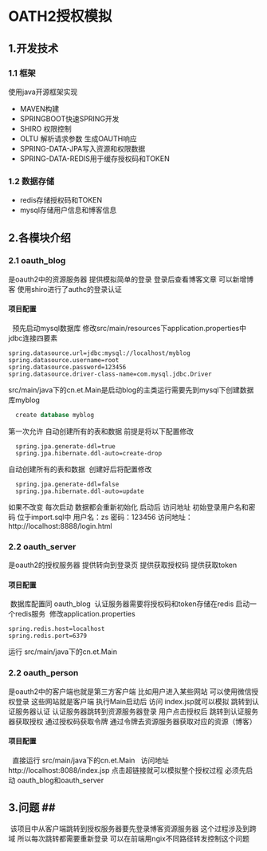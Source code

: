 OATH2授权模拟
=====================
## 1.开发技术 ##
 ### 1.1 框架 ###
 使用java开源框架实现
 * MAVEN构建
 * SPRINGBOOT快速SPRING开发
 * SHIRO 权限控制
 * OLTU 解析请求参数 生成OAUTH响应
 * SPRING-DATA-JPA写入资源和权限数据
 * SPRING-DATA-REDIS用于缓存授权码和TOKEN
### 1.2 数据存储 ###
 * redis存储授权码和TOKEN
 * mysql存储用户信息和博客信息
## 2.各模块介绍 ##
### 2.1 oauth_blog ###
  是oauth2中的资源服务器 提供模拟简单的登录 登录后查看博客文章  可以新增博客 使用shiro进行了authc的登录认证
#### 项目配置 ####
   预先启动mysql数据库 修改src/main/resources下application.properties中jdbc连接四要素
  ```properties
  spring.datasource.url=jdbc:mysql://localhost/myblog
spring.datasource.username=root
spring.datasource.password=123456
spring.datasource.driver-class-name=com.mysql.jdbc.Driver
```
src/main/java下的cn.et.Main是启动blog的主类运行需要先到mysql下创建数据库myblog
```sql
  create database myblog
```
 第一次允许 自动创建所有的表和数据 前提是将以下配置修改
```properties
  spring.jpa.generate-ddl=true
  spring.jpa.hibernate.ddl-auto=create-drop
```
自动创建所有的表和数据  创建好后将配置修改
```properties
  spring.jpa.generate-ddl=false
  spring.jpa.hibernate.ddl-auto=update
```
如果不改变 每次启动 数据都会重新初始化
启动后 访问地址 初始登录用户名和密码 位于import.sql中 用户名：zs 密码：123456
访问地址：http://localhost:8888/login.html 
### 2.2 oauth_server ###
  是oauth2的授权服务器 提供转向到登录页 提供获取授权码 提供获取token
#### 项目配置 ####  
  数据库配置同 oauth_blog 
  认证服务器需要将授权码和token存储在redis 启动一个redis服务 
  修改application.properties
  ```properties
  spring.redis.host=localhost
  spring.redis.port=6379
  ```
  运行 src/main/java下的cn.et.Main
### 2.2 oauth_person ###
  是oauth2中的客户端也就是第三方客户端 比如用户进入某些网站 可以使用微信授权登录  这些网站就是客户端 执行Main启动后 访问 index.jsp就可以模拟
跳转到认证服务器认证 认证服务器跳转到资源服务器登录 用户点击授权后 跳转到认证服务器获取授权 通过授权码获取令牌 通过令牌去资源服务器获取对应的资源（博客）
#### 项目配置 ####
   直接运行 src/main/java下的cn.et.Main
   访问地址 http://localhost:8088/index.jsp 点击超链接就可以模拟整个授权过程 必须先启动 oauth_blog和oauth_server
  
## 3.问题 ##  
  该项目中从客户端跳转到授权服务器要先登录博客资源服务器 这个过程涉及到跨域 所以每次跳转都需要重新登录 可以在前端用ngix不同路径转发控制这个问题 
